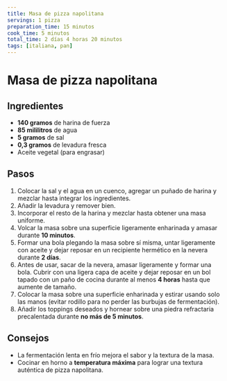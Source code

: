 ```yaml
---
title: Masa de pizza napolitana
servings: 1 pizza
preparation_time: 15 minutos
cook_time: 5 minutos
total_time: 2 días 4 horas 20 minutos
tags: [italiana, pan]
---
```


# Masa de pizza napolitana

## Ingredientes

- **140 gramos** de harina de fuerza
- **85 mililitros** de agua
- **5 gramos** de sal
- **0,3 gramos** de levadura fresca
- Aceite vegetal (para engrasar)

## Pasos

1. Colocar la sal y el agua en un cuenco, agregar un puñado de harina y mezclar hasta integrar los ingredientes.
2. Añadir la levadura y remover bien.
3. Incorporar el resto de la harina y mezclar hasta obtener una masa uniforme.
4. Volcar la masa sobre una superficie ligeramente enharinada y amasar durante **10 minutos**.
5. Formar una bola plegando la masa sobre sí misma, untar ligeramente con aceite y dejar reposar en un recipiente hermético en la nevera durante **2 días**.
6. Antes de usar, sacar de la nevera, amasar ligeramente y formar una bola. Cubrir con una ligera capa de aceite y dejar reposar en un bol tapado con un paño de cocina durante al menos **4 horas** hasta que aumente de tamaño.
7. Colocar la masa sobre una superficie enharinada y estirar usando solo las manos (evitar rodillo para no perder las burbujas de fermentación).
8. Añadir los toppings deseados y hornear sobre una piedra refractaria precalentada durante **no más de 5 minutos**.

## Consejos

- La fermentación lenta en frío mejora el sabor y la textura de la masa.
- Cocinar en horno a **temperatura máxima** para lograr una textura auténtica de pizza napolitana.
